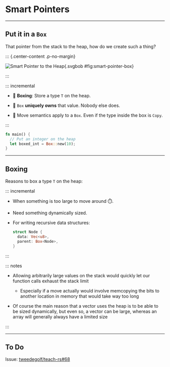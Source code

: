 <!-- markdownlint-disable-file MD034 MD033 MD001 MD024 MD026-->

# Smart Pointers

---

## Put it in a `Box`

That pointer from the stack to the heap, how do we create such a thing?

::: {.center-content .p-no-margin}

![Smart Pointer to the Heap](${meta:include-base-dir}/assets/images/A1-smart-pointer.svgbob){.svgbob
#fig:smart-pointer-box}

:::

::: incremental

- 🧰 **Boxing**: Store a type `T` on the heap.

- 👑 `Box` **uniquely owns** that value. Nobody else does.

- 🚂 Move semantics apply to a `Box`. Even if the type inside the box is `Copy`.

:::

```rust {.fragment}
fn main() {
  // Put an integer on the heap
  let boxed_int = Box::new(10);
}
```

---

## Boxing

Reasons to box a type `T` on the heap:

::: incremental

- When something is too large to move around ⏱️.

- Need something dynamically sized.

- For writing recursive data structures:

  ```rust {.fragment}
  struct Node {
    data: Vec<u8>,
    parent: Box<Node>,
  }
  ```

:::

::: notes

- Allowing arbitrarily large values on the stack would quickly let our function
  calls exhaust the stack limit

  - Especially if a move actually would involve memcopying the bits to another
    location in memory that would take way too long

- Of course the main reason that a vector uses the heap is to be able to be
  sized dynamically, but even so, a vector can be large, whereas an array will
  generally always have a limited size

:::

---

## To Do

Issue:
[tweedegolf/teach-rs#68](https://github.com/tweedegolf/teach-rs/issues/68)
